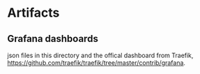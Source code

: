 # Artifacts

## Grafana dashboards

json files in this directory and the offical dashboard from Traefik, https://github.com/traefik/traefik/tree/master/contrib/grafana.
